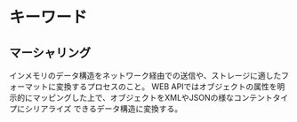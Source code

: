# キーワード

## マーシャリング

インメモリのデータ構造をネットワーク経由での送信や、ストレージに適したフォーマットに変換するプロセスのこと。
WEB APIではオブジェクトの属性を明示的にマッピングした上で、オブジェクトをXMLやJSONの様なコンテントタイプにシリアライズ
できるデータ構造に変換する。


